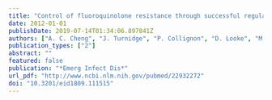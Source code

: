 ```yaml
---
title: "Control of fluoroquinolone resistance through successful regulation, Australia"
date: 2012-01-01
publishDate: 2019-07-14T01:34:06.897841Z
authors: ["A. C. Cheng", "J. Turnidge", "P. Collignon", "D. Looke", "M. Barton", "T. Gottlieb"]
publication_types: ["2"]
abstract: ""
featured: false
publication: "*Emerg Infect Dis*"
url_pdf: "http://www.ncbi.nlm.nih.gov/pubmed/22932272"
doi: "10.3201/eid1809.111515"
---
```



